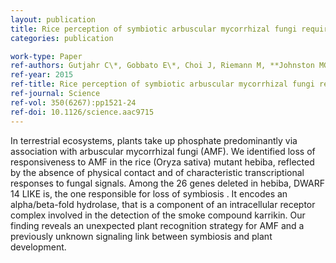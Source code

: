 ```yaml
---
layout: publication
title: Rice perception of symbiotic arbuscular mycorrhizal fungi requires the karrikin receptor complex
categories: publication

work-type: Paper
ref-authors: Gutjahr C\*, Gobbato E\*, Choi J, Riemann M, **Johnston MG**, Summers W, Carbonnel S, Mansfield C, Yang S, Nadal M, Acosta I, Takano M, Jiao W, Schneeberger K, Kelly KA, Paszkowski U
ref-year: 2015
ref-title: Rice perception of symbiotic arbuscular mycorrhizal fungi requires the karrikin receptor complex
ref-journal: Science
ref-vol: 350(6267):pp1521-24
ref-doi: 10.1126/science.aac9715 
---
```

In terrestrial ecosystems, plants take up phosphate predominantly via association with arbuscular mycorrhizal fungi (AMF). We identified loss of responsiveness to AMF in the rice (Oryza sativa) mutant hebiba, reflected by the absence of physical contact and of characteristic transcriptional responses to fungal signals. Among the 26 genes deleted in hebiba, DWARF 14 LIKE is, the one responsible for loss of symbiosis . It encodes an alpha/beta-fold hydrolase, that is a component of an intracellular receptor complex involved in the detection of the smoke compound karrikin. Our finding reveals an unexpected plant recognition strategy for AMF and a previously unknown signaling link between symbiosis and plant development.
